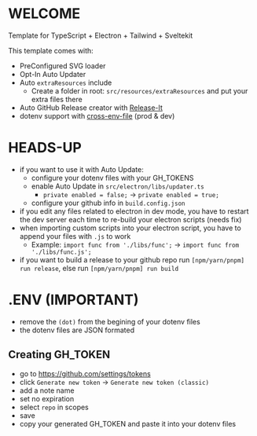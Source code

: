 # WELCOME
Template for TypeScript + Electron + Tailwind + Sveltekit

This template comes with:
- PreConfigured SVG loader
- Opt-In Auto Updater
- Auto `extraResources` include
    - Create a folder in root: `src/resources/extraResources` and put your extra files there
- Auto GitHub Release creator with [Release-It](https://github.com/release-it/release-it)
- dotenv support with [cross-env-file](https://github.com/marcojakob/cross-env-file) (prod & dev)

# HEADS-UP
- if you want to use it with Auto Update:
    - configure your dotenv files with your GH_TOKENS
    - enable Auto Update in `src/electron/libs/updater.ts`
        - `private enabled = false;` -> `private enabled = true;`
    - configure your github info in `build.config.json`
- if you edit any files related to electron in dev mode, you have to restart the dev server each time to re-build your electron scripts (needs fix)
- when importing custom scripts into your electron script, you have to append your files with `.js` to work
    - Example: `import func from './libs/func';` -> `import func from './libs/func.js';`
- if you want to build a release to your github repo run `[npm/yarn/pnpm] run release`, else run `[npm/yarn/pnpm] run build`

# .ENV (IMPORTANT)
- remove the `(dot)` from the begining of your dotenv files
- the dotenv files are JSON formated

## Creating GH_TOKEN
- go to https://github.com/settings/tokens
- click `Generate new token` -> `Generate new token (classic)`
- add a note name
- set no expiration
- select `repo` in scopes
- save
- copy your generated GH_TOKEN and paste it into your dotenv files
